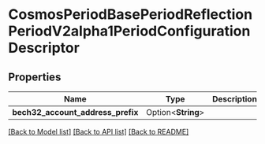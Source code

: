 # CosmosPeriodBasePeriodReflectionPeriodV2alpha1PeriodConfigurationDescriptor

## Properties

Name | Type | Description | Notes
------------ | ------------- | ------------- | -------------
**bech32_account_address_prefix** | Option<**String**> |  | [optional]

[[Back to Model list]](../README.md#documentation-for-models) [[Back to API list]](../README.md#documentation-for-api-endpoints) [[Back to README]](../README.md)


